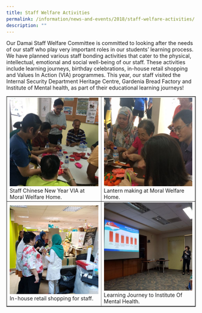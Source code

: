 ```yaml
---
title: Staff Welfare Activities
permalink: /information/news-and-events/2018/staff-welfare-activities/
description: ""
---
```

<p>Our Damai Staff Welfare Committee is committed to looking after the needs of&nbsp;our staff who play very important roles in our students&rsquo; learning process. We have&nbsp;planned various staff bonding activities that cater to the physical, intellectual,&nbsp;emotional and social well-being of our staff. These activities include learning journeys, birthday celebrations, in-house retail shopping and Values In Action&nbsp;(VIA) programmes. This year, our staff visited the Internal Security Department&nbsp;Heritage Centre, Gardenia Bread Factory and Institute of Mental health, as part of&nbsp;their educational learning journeys!</p>
<table style="border-collapse: collapse; width: 100%;" border="1">
<tbody>
<tr>
<td style="width: 50%;"><img src="/images/swa1.jpg">Staff Chinese New Year VIA at Moral Welfare Home.</td>
<td style="width: 50%;"><img src="/images/swa2.jpg">Lantern making at Moral Welfare Home.</td>
</tr>
<tr>
<td style="width: 50%;"><img src="/images/swa3.jpg">In-house retail shopping for staff.</td>
<td style="width: 50%;"><img src="/images/swa4.jpg">Learning Journey to Institute Of Mental Health.</td>
</tr>
</tbody>
</table>